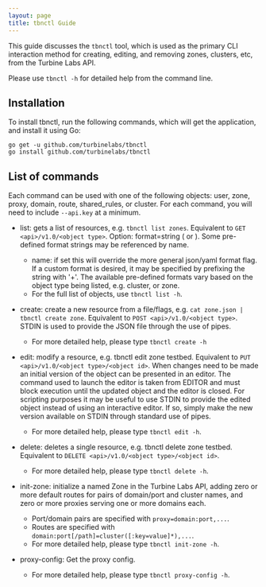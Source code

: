 ```yaml
---
layout: page
title: tbnctl Guide
---
```


[//]: # ( Copyright 2017 Turbine Labs, Inc.                                   )
[//]: # ( you may not use this file except in compliance with the License.    )
[//]: # ( You may obtain a copy of the License at                             )
[//]: # (                                                                     )
[//]: # (     http://www.apache.org/licenses/LICENSE-2.0                      )
[//]: # (                                                                     )
[//]: # ( Unless required by applicable law or agreed to in writing, software )
[//]: # ( distributed under the License is distributed on an "AS IS" BASIS,   )
[//]: # ( WITHOUT WARRANTIES OR CONDITIONS OF ANY KIND, either express or     )
[//]: # ( implied. See the License for the specific language governing        )
[//]: # ( permissions and limitations under the License.                      )

[//]: # (Guide to the tbnctl tool)
This guide discusses the `tbnctl` tool, which is used as the primary CLI
interaction method for creating, editing, and removing zones, clusters, etc,
from the Turbine Labs API.

Please use `tbnctl -h` for detailed help from the command line.

## Installation
To install tbnctl, run the following commands, which will get the application,
and install it using Go:

```shell
go get -u github.com/turbinelabs/tbnctl
go install github.com/turbinelabs/tbnctl
```

## List of commands

Each command can be used with one of the following objects: user, zone, proxy,
domain, route, shared_rules, or cluster. For each command, you will need to
include `--api.key` at a minimum.

- list: gets a list of resources, e.g. `tbnctl list zones`. Equivalent to `GET <api>/v1.0/<object type>`. Option: format=string (<format name> or <format string>). Some pre-defined format strings may be referenced by name.
  - name: if set this will override the more general json/yaml format flag. If
  a custom format is desired, it may be specified by prefixing the string with
  '+'. The available pre-defined formats vary based on the object type being
  listed, e.g. cluster, or zone.
  - For the full list of objects, use `tbnctl list -h`.

- create: create a new resource from a file/flags, e.g. `cat zone.json | tbnctl
create zone`. Equivalent to `POST <api>/v1.0/<object type>`. STDIN is used to
provide the JSON file through the use of pipes.
  - For more detailed help, please type `tbnctl create -h`

- edit: modify a resource, e.g. tbnctl edit zone testbed. Equivalent to `PUT <api>/v1.0/<object type>/<object id>`. When changes need to be made an initial
version of the object can be presented in an editor. The command used to launch
the editor is taken from EDITOR and must block execution until the updated
object and the editor is closed. For scripting purposes it may be useful to use
STDIN to provide the edited object instead of using an interactive editor. If
so, simply make the new version available on STDIN through standard use of
pipes.
  - For more detailed help, please type `tbnctl edit -h`.

- delete: deletes a single resource, e.g. tbnctl delete zone testbed.
Equivalent to `DELETE <api>/v1.0/<object type>/<object id>`.
  - For more detailed help, please type `tbnctl delete -h`.

- init-zone: initialize a named Zone in the Turbine Labs API, adding zero or
more default routes for pairs of domain/port and cluster names, and zero or
more proxies serving one or more domains each.
  - Port/domain pairs are specified with `proxy=domain:port,...`.
  - Routes are specified with `domain:port[/path]=cluster([:key=value]*),...`.
  - For more detailed help, please type `tbnctl init-zone -h`.

- proxy-config: Get the proxy config.
  - For more detailed help, please type `tbnctl proxy-config -h`.

